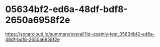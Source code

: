 # 05634bf2-ed6a-48df-bdf8-2650a6958f2e
https://sonarcloud.io/summary/overall?id=examly-test_05634bf2-ed6a-48df-bdf8-2650a6958f2e
